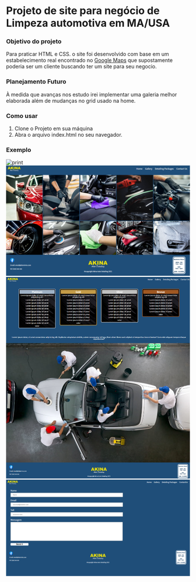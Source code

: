 # Projeto de site para negócio de Limpeza automotiva em MA/USA


<h3> Objetivo do projeto </h3>

Para praticar HTML e CSS. o site foi desenvolvido com base em um estabelecimento real encontrado no [Google Maps](https://mailchimp.com/) que supostamente poderia ser um cliente buscando ter um site para seu negocio.

<h3>Planejamento Futuro</h3>

À medida que avanças nos estudo irei implementar uma galeria melhor elaborada além de mudanças no grid usado na home.


<h3>Como usar</h3>

1. Clone o Projeto em sua máquina
2. Abra o arquivo index.html no seu navegador.


<h3>Exemplo</h3>

<img src="https://github.com/ERaines/SITE-CAR-DETAILING/blob/main/imagensHome/printIndex.png?" alt="print" width="700"/>
<img src="https://github.com/ERaines/SITE-CAR-DETAILING/blob/main/imagensHome/printGallery.png?" alt="print" width="700"/>
<img src="https://github.com/ERaines/SITE-CAR-DETAILING/blob/main/imagensHome/printDetailingPackages.png?" alt="print" width="700"/>
<img src="https://github.com/ERaines/SITE-CAR-DETAILING/blob/main/imagensHome/printContactUs.png?" alt="print" width="700"/>
